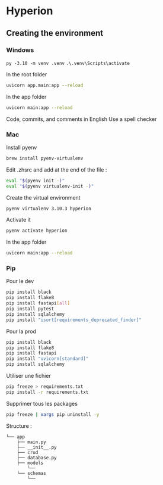 # Hyperion

## Creating the environment

### Windows

`py -3.10 -m venv .venv`
`.\.venv\Scripts\activate`

In the root folder

```bash
uvicorn app.main:app --reload
```

In the app folder

```bash
uvicorn main:app --reload
```

Code, commits, and comments in English
Use a spell checker

### Mac

Install pyenv

```bash
brew install pyenv-virtualenv
```

Edit .zhsrc and add at the end of the file :

```bash
eval "$(pyenv init -)"
eval "$(pyenv virtualenv-init -)"
```

Create the virtual environment

```bash
pyenv virtualenv 3.10.3 hyperion
```

Activate it 

```bash
pyenv activate hyperion
```
In the app folder

```bash
uvicorn main:app --reload
```

### Pip

Pour le dev

```bash
pip install black
pip install flake8
pip install fastapi[all]
pip install pytest
pip install sqlalchemy
pip install "isort[requirements_deprecated_finder]"
```

Pour la prod

```bash
pip install black
pip install flake8
pip install fastapi
pip install "uvicorn[standard]"
pip install sqlalchemy
```

Utiliser une fichier

```bash
pip freeze > requirements.txt
pip install -r requirements.txt
```

Supprimer tous les packages

```bash
pip freeze | xargs pip uninstall -y
```

Structure :

``` 
└── app
    ├── main.py
    ├── __init__.py
    ├── crud
    ├── database.py
    ├── models
        └──
    └── schemas
        └──
```
